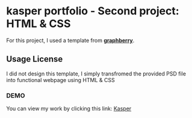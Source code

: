 # kasper portfolio - Second project: HTML & CSS
For this project, I used a template from [**graphberry**](https://www.graphberry.com/item/kasper-one-page-psd-template).
## Usage License
I did not design this template, I simply transfromed the provided PSD file into functional webpage using HTML & CSS
### DEMO
You can view my work by clicking this link: [Kasper](https://alaa-mekibes.github.io/kasper-portfolio)
